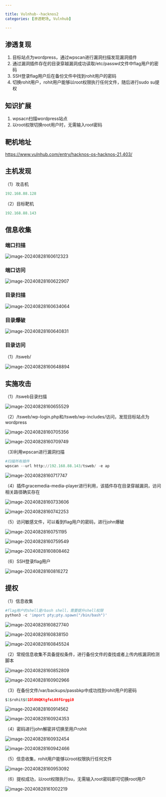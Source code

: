 ```yaml
---

title: Vulnhub--hacknos2
categories: [渗透靶场, Vulnhub]

---
```


## 渗透复现

1. 目标站点为wordpress，通过wpscan进行漏洞扫描发现漏洞插件
2. 通过漏洞插件存在的目录穿越漏洞成功读取/etc/passwd文件中flag用户的密码
3. SSH登录flag用户后在备份文件中找到rohit用户的密码
4. 切换rohit用户，rohit用户能够以root权限执行任何文件，随后进行sudo su提权

## 知识扩展

1. wpsacn扫描wordpress站点
2. 以root权限切换root用户时，无需输入root密码

## 靶机地址

https://www.vulnhub.com/entry/hacknos-os-hacknos-21,403/

## 主机发现

（1）攻击机

```py
192.168.88.128
```

（2）目标靶机

```py
192.168.88.143
```

## 信息收集

### 端口扫描

![image-20240828160612323](https://cdn.jsdelivr.net/gh/Pres3nt/Typoraimages@master/images/202408281606376.png)

### 端口访问

![image-20240828160622907](https://cdn.jsdelivr.net/gh/Pres3nt/Typoraimages@master/images/202408281606958.png)

### 目录扫描

![image-20240828160634064](https://cdn.jsdelivr.net/gh/Pres3nt/Typoraimages@master/images/202408281606119.png)

### 目录爆破

![image-20240828160640831](https://cdn.jsdelivr.net/gh/Pres3nt/Typoraimages@master/images/202408281606882.png)

### 目录访问

（1）/tsweb/

![image-20240828160648894](https://cdn.jsdelivr.net/gh/Pres3nt/Typoraimages@master/images/202408281606939.png)

## 实施攻击

（1）/tsweb目录扫描

![image-20240828160655529](https://cdn.jsdelivr.net/gh/Pres3nt/Typoraimages@master/images/202408281606581.png)

（2）/tsweb/wp-login.php和/tsweb/wp-includes/访问，发现目标站点为wordpress

![image-20240828160705356](https://cdn.jsdelivr.net/gh/Pres3nt/Typoraimages@master/images/202408281607400.png)

![image-20240828160709749](https://cdn.jsdelivr.net/gh/Pres3nt/Typoraimages@master/images/202408281607795.png)

（3)利用wpscan进行漏洞扫描

```py
#扫描所有插件
wpscan --url http://192.168.88.143/tsweb/ -e ap
```

![image-20240828160717747](https://cdn.jsdelivr.net/gh/Pres3nt/Typoraimages@master/images/202408281607800.png)

（4）插件gracemedia-media-player进行利用，该插件存在目录穿越漏洞，访问相关路径确实存在

![image-20240828160733606](https://cdn.jsdelivr.net/gh/Pres3nt/Typoraimages@master/images/202408281607656.png)

![image-20240828160742253](https://cdn.jsdelivr.net/gh/Pres3nt/Typoraimages@master/images/202408281607289.png)

（5）访问敏感文件，可以看到flag用户的密码，进行john爆破

![image-20240828160751195](https://cdn.jsdelivr.net/gh/Pres3nt/Typoraimages@master/images/202408281607236.png)

![image-20240828160759549](https://cdn.jsdelivr.net/gh/Pres3nt/Typoraimages@master/images/202408281607590.png)

![image-20240828160808462](https://cdn.jsdelivr.net/gh/Pres3nt/Typoraimages@master/images/202408281608507.png)

（6）SSH登录flag用户

![image-20240828160816272](https://cdn.jsdelivr.net/gh/Pres3nt/Typoraimages@master/images/202408281608326.png)

## 提权

（1）信息收集

```py
#flag用户的shell是rbash shell，需要提升shell权限
python3 -c 'import pty;pty.spawn("/bin/bash")'
```

![image-20240828160827740](https://cdn.jsdelivr.net/gh/Pres3nt/Typoraimages@master/images/202408281608786.png)

![image-20240828160838150](https://cdn.jsdelivr.net/gh/Pres3nt/Typoraimages@master/images/202408281608217.png)

![image-20240828160845524](https://cdn.jsdelivr.net/gh/Pres3nt/Typoraimages@master/images/202408281608570.png)

（2）常规信息收集不具备提权条件，进行备份文件的查找或者上传内核漏洞检测脚本

![image-20240828160852809](https://cdn.jsdelivr.net/gh/Pres3nt/Typoraimages@master/images/202408281608869.png)

![image-20240828160902966](https://cdn.jsdelivr.net/gh/Pres3nt/Typoraimages@master/images/202408281609024.png)

（3）在备份文件/var/backups/passbkp中成功找到rohit用户的密码

```py
$1$rohit$01Dl0NQKtgfeL08fGrggi0
```

![image-20240828160914562](https://cdn.jsdelivr.net/gh/Pres3nt/Typoraimages@master/images/202408281609608.png)

![image-20240828160924353](https://cdn.jsdelivr.net/gh/Pres3nt/Typoraimages@master/images/202408281609397.png)

（4）密码进行john解密并切换至用户rohit

![image-20240828160932454](https://cdn.jsdelivr.net/gh/Pres3nt/Typoraimages@master/images/202408281609497.png)

![image-20240828160942466](https://cdn.jsdelivr.net/gh/Pres3nt/Typoraimages@master/images/202408281609515.png)

（5）信息收集，rohit用户能够以root权限执行任何文件

![image-20240828160953092](https://cdn.jsdelivr.net/gh/Pres3nt/Typoraimages@master/images/202408281609131.png)

（6）提权成功，以root权限执行su，无需输入root密码即可切换root用户

![image-20240828161002219](https://cdn.jsdelivr.net/gh/Pres3nt/Typoraimages@master/images/202408281610262.png)